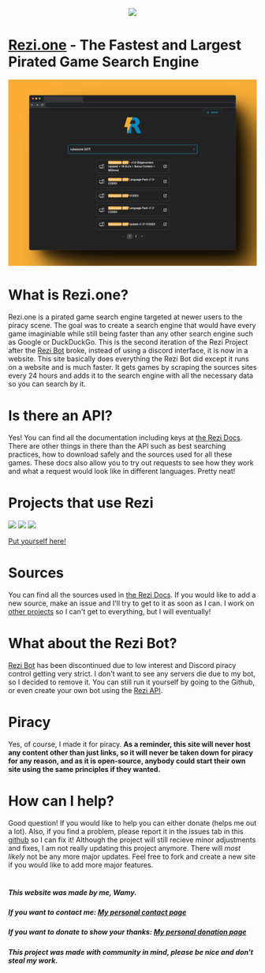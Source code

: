 <div align="center">
  <img src="/assets/rezilogo.png" height="200">
</div>

# [Rezi.one](https://rezi.one) - The Fastest and Largest Pirated Game Search Engine
 <div align="center">
  <img src="/assets/reziFrame.png" borderRadius="20">
</div>

# What is Rezi.one?
Rezi.one is a pirated game search engine targeted at newer users to the piracy scene. The goal was to create a search engine that would have every game imaginiable while still being faster than any other search engine such as Google or DuckDuckGo. This is the second iteration of the Rezi Project after the [Rezi Bot](https://github.com/Wamy-Dev/Rezi) broke, instead of using a discord interface, it is now in a website. This site basically does everything the Rezi Bot did except it runs on a website and is much faster. It gets games by scraping the sources sites every 24 hours and adds it to the search engine with all the necessary data so you can search by it. 

# Is there an API?
Yes! You can find all the documentation including keys at [the Rezi Docs](https://docs.rezi.one). There are other things in there than the API such as best searching practices, how to download safely and the sources used for all these games. These docs also allow you to try out requests to see how they work and what a request would look like in different languages. Pretty neat!

# Projects that use Rezi
<a href="https://github.com/blackpearlorigin/blackpearlorigin"><img src="https://gh-card.dev/repos/blackpearlorigin/blackpearlorigin.svg?fullname=" width="350"></a>
<a href="https://github.com/Y0URD34TH/BPO-GLD-Plugins"><img src="https://gh-card.dev/repos/Y0URD34TH/BPO-GLD-Plugins.svg?fullname=" width="350"></a>
<a href="https://github.com/Y0URD34TH/Project-GLD"><img src="https://gh-card.dev/repos/Y0URD34TH/Project-GLD.svg" width="350"></a>

[Put yourself here!](mailto:contact@rezi.one)

# Sources
You can find all the sources used in [the Rezi Docs](https://docs.rezi.one). If you would like to add a new source, make an issue and I'll try to get to it as soon as I can. I work on [other projects](https://github.com/Wamy-Dev) so I can't get to everything, but I will eventually!

# What about the Rezi Bot?
[Rezi Bot](https://github.com/Wamy-Dev/Rezi) has been discontinued due to low interest and Discord piracy control getting very strict. I don't want to see any servers die due to my bot, so I decided to remove it. You can still run it yourself by going to the Github, or even create your own bot using the [Rezi API](https://docs.rezi.one).

# Piracy
Yes, of course, I made it for piracy. **As a reminder, this site will never host any content other than just links, so it will never be taken down for piracy for any reason, and as it is open-source, anybody could start their own site using the same principles if they wanted.** 

# How can I help?
Good question! If you would like to help you can either donate (helps me out a lot). Also, if you find a problem, please report it in the issues tab in this [github](https://github.com/Wamy-Dev/ReziWebsite/issues/new/choose) so I can fix it! Although the project will still recieve minor adjustments and fixes, I am not really updating this project anymore. There will *most likely* not be any more major updates. Feel free to fork and create a new site if you would like to add more major features.

#

##### This website was made by me, Wamy.
##### If you want to contact me: [My personal contact page](https://homeonacloud.com/contact)
##### If you want to donate to show your thanks: [My personal donation page](https://homeonacloud.com/donate)
##### This project was made with community in mind, please be nice and don't steal my work.

